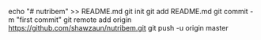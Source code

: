 echo "# nutribem" >> README.md
git init
git add README.md
git commit -m "first commit"
git remote add origin https://github.com/shawzaun/nutribem.git
git push -u origin master
